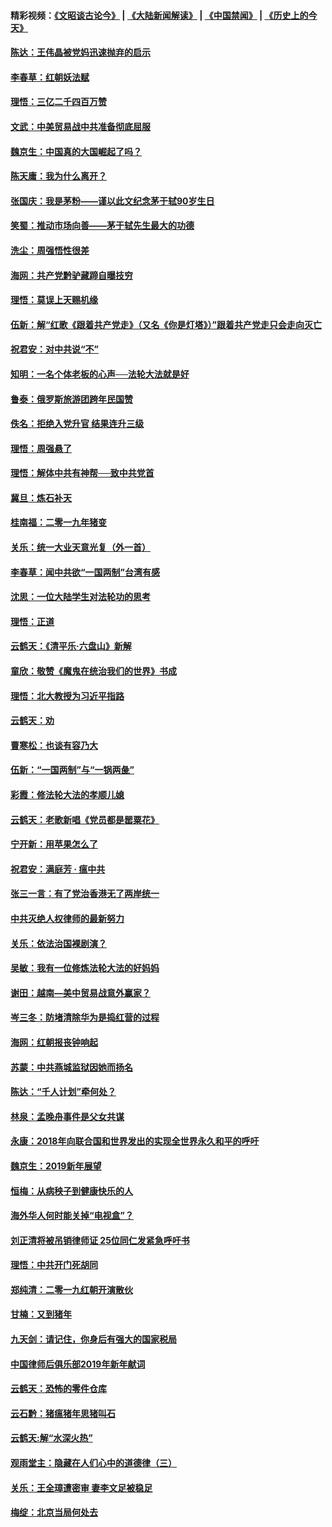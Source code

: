 #### 精彩视频：[《文昭谈古论今》](https://github.com/gfw-breaker/wenzhao/blob/master/README.md?t=01152130) | [《大陆新闻解读》](https://github.com/gfw-breaker/ntdtv-comedy/blob/master/README.md?t=01152130) | [《中国禁闻》](https://github.com/gfw-breaker/ntdtv-news/blob/master/README.md?t=01152130) | [《历史上的今天》](https://github.com/gfw-breaker/today-in-history/blob/master/README.md?t=01152130) 

#### [陈达：王伟晶被党妈迅速抛弃的启示](../pages/nsc993/n10976450.md?t=01152130) 

#### [李春草：红朝妖法赋](../pages/nsc993/n10976387.md?t=01152130) 

#### [理悟：三亿二千四百万赞](../pages/nsc993/n10975966.md?t=01152130) 

#### [文武：中美贸易战中共准备彻底屈服](../pages/nsc993/n10974571.md?t=01152130) 

#### [魏京生：中国真的大国崛起了吗？](../pages/nsc993/n10974530.md?t=01152130) 

#### [陈天庸：我为什么离开？](../pages/nsc993/n10974493.md?t=01152130) 

#### [张国庆：我是茅粉——谨以此文纪念茅于轼90岁生日](../pages/nsc993/n10974477.md?t=01152130) 

#### [笑蜀：推动市场向善——茅于轼先生最大的功德](../pages/nsc993/n10974451.md?t=01152130) 

#### [洗尘：周强悟性很差](../pages/nsc993/n10973701.md?t=01152130) 

#### [海网：共产党黔驴藏蹄自曝技穷](../pages/nsc993/n10969562.md?t=01152130) 

#### [理悟：莫误上天赐机缘](../pages/nsc993/n10969514.md?t=01152130) 

#### [伍新：解“红歌《跟着共产党走》（又名《你是灯塔》）”跟着共产党走只会走向灭亡](../pages/nsc993/n10969074.md?t=01152130) 

#### [祝君安：对中共说“不”](../pages/nsc993/n10968464.md?t=01152130) 

#### [知明：一名个体老板的心声──法轮大法就是好](../pages/nsc993/n10967473.md?t=01152130) 

#### [鲁泰：俄罗斯旅游团跨年民国赞](../pages/nsc993/n10967035.md?t=01152130) 

#### [佚名：拒绝入党升官  结果连升三级](../pages/nsc993/n10965069.md?t=01152130) 

#### [理悟：周强悬了](../pages/nsc993/n10965044.md?t=01152130) 

#### [理悟：解体中共有神帮──致中共党首](../pages/nsc993/n10963824.md?t=01152130) 

#### [冀旦：炼石补天](../pages/nsc993/n10963818.md?t=01152130) 

#### [桂南福：二零一九年猪变](../pages/nsc993/n10963774.md?t=01152130) 

#### [关乐：统一大业天意光复（外一首）](../pages/nsc993/n10963765.md?t=01152130) 

#### [李春草：闻中共欲“一国两制”台湾有感](../pages/nsc993/n10963761.md?t=01152130) 

#### [沈思：一位大陆学生对法轮功的思考](../pages/nsc993/n10960706.md?t=01152130) 

#### [理悟：正道](../pages/nsc993/n10960529.md?t=01152130) 

#### [云鹤天：《清平乐‧六盘山》新解](../pages/nsc993/n10959258.md?t=01152130) 

#### [童欣：敬赞《魔鬼在统治我们的世界》书成](../pages/nsc993/n10959244.md?t=01152130) 

#### [理悟：北大教授为习近平指路](../pages/nsc993/n10959234.md?t=01152130) 

#### [云鹤天：劝](../pages/nsc993/n10959226.md?t=01152130) 

#### [曹寒松：也谈有容乃大](../pages/nsc993/n10959191.md?t=01152130) 

#### [伍新：“一国两制”与“一锅两彘”](../pages/nsc993/n10958297.md?t=01152130) 

#### [彩霞：修法轮大法的孝顺儿媳](../pages/nsc993/n10958333.md?t=01152130) 

#### [云鹤天：老歌新唱《党员都是罂粟花》](../pages/nsc993/n10958225.md?t=01152130) 

#### [宁开新：用苹果怎么了](../pages/nsc993/n10955962.md?t=01152130) 

#### [祝君安：满庭芳 · 瘟中共](../pages/nsc993/n10955949.md?t=01152130) 

#### [张三一言：有了党治香港无了两岸统一](../pages/nsc993/n10955943.md?t=01152130) 

#### [中共灭绝人权律师的最新努力](../pages/nsc993/n10954725.md?t=01152130) 

#### [关乐：依法治国裸剧演？](../pages/nsc993/n10952420.md?t=01152130) 

#### [吴敏：我有一位修炼法轮大法的好妈妈](../pages/nsc993/n10952484.md?t=01152130) 

#### [谢田：越南—美中贸易战意外赢家？](../pages/nsc993/n10940351.md?t=01152130) 

#### [岑三冬：防堵清除华为是捣红营的过程](../pages/nsc993/n10952342.md?t=01152130) 

#### [海网：红朝报丧钟响起](../pages/nsc993/n10951480.md?t=01152130) 

#### [苏蒙：中共燕城监狱因她而扬名](../pages/nsc993/n10951476.md?t=01152130) 

#### [陈达：“千人计划”牵何处？](../pages/nsc993/n10951466.md?t=01152130) 

#### [林泉：孟晚舟事件是父女共谋](../pages/nsc993/n10947780.md?t=01152130) 

#### [永康：2018年向联合国和世界发出的实现全世界永久和平的呼吁](../pages/nsc993/n10947756.md?t=01152130) 

#### [魏京生：2019新年展望](../pages/nsc993/n10947691.md?t=01152130) 

#### [恒梅：从病秧子到健康快乐的人](../pages/nsc993/n10947469.md?t=01152130) 

#### [海外华人何时能关掉“电视盒”？](../pages/nsc993/n10945406.md?t=01152130) 

#### [刘正清将被吊销律师证 25位同仁发紧急呼吁书](../pages/nsc993/n10944361.md?t=01152130) 

#### [理悟：中共开门死胡同](../pages/nsc993/n10944908.md?t=01152130) 

#### [郑纯清：二零一九红朝开演散伙](../pages/nsc993/n10944905.md?t=01152130) 

#### [甘楠：又到猪年](../pages/nsc993/n10944903.md?t=01152130) 

#### [九天剑：请记住，你身后有强大的国家税局](../pages/nsc993/n10944885.md?t=01152130) 

#### [中国律师后俱乐部2019年新年献词](../pages/nsc993/n10944348.md?t=01152130) 

#### [云鹤天：恐怖的零件仓库](../pages/nsc993/n10942847.md?t=01152130) 

#### [云石黔：猪瘟猪年思猪叫石](../pages/nsc993/n10943180.md?t=01152130) 

#### [云鹤天:解“水深火热”](../pages/nsc993/n10942828.md?t=01152130) 

#### [观雨堂主：隐藏在人们心中的道德律（三）](../pages/nsc993/n10941445.md?t=01152130) 

#### [关乐：王全璋遭密审 妻李文足被稳足](../pages/nsc993/n10941420.md?t=01152130) 

#### [梅绽：北京当局何处去](../pages/nsc993/n10941407.md?t=01152130) 

